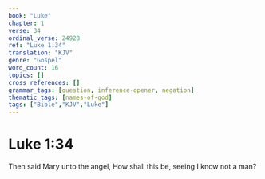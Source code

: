 ```yaml
---
book: "Luke"
chapter: 1
verse: 34
ordinal_verse: 24928
ref: "Luke 1:34"
translation: "KJV"
genre: "Gospel"
word_count: 16
topics: []
cross_references: []
grammar_tags: [question, inference-opener, negation]
thematic_tags: [names-of-god]
tags: ["Bible","KJV","Luke"]
---
```


# Luke 1:34

Then said Mary unto the angel, How shall this be, seeing I know not a man?
